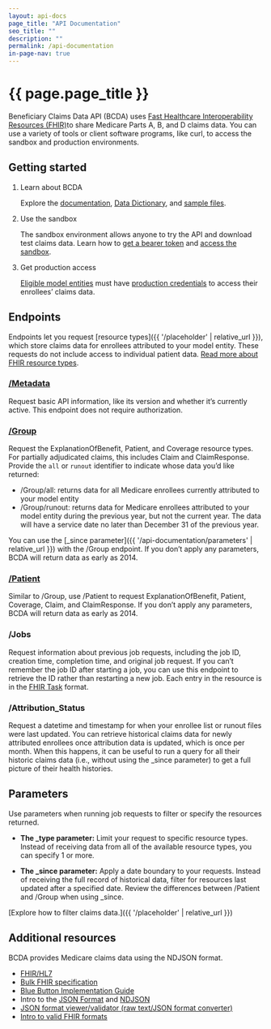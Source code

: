 ```yaml
---
layout: api-docs
page_title: "API Documentation"
seo_title: ""
description: ""
permalink: /api-documentation
in-page-nav: true
---
```


# {{ page.page_title }}

Beneficiary Claims Data API (BCDA) uses [Fast Healthcare Interoperability Resources (FHIR)](https://hl7.org/fhir/R4/overview.html)to share Medicare Parts A, B, and D claims data. You can use a variety of tools or client software programs, like curl, to access the sandbox and production environments.

## Getting started

<ol class="usa-process-list margin-top-1">
  <li class="usa-process-list__item">
    <p class="usa-process-list__heading">Learn about BCDA</p>
    <p>
      Explore the <a href="{{ '/api-documentation#endpoints' | relative_url }}">documentation</a>, <a href="{{ '/bcda-data#data-dictionary' | relative_url }}">Data Dictionary</a>, and <a href="{{ '/bcda-data#sample-files' | relative_url }}">sample files</a>.
    </p>
  </li>
  <li class="usa-process-list__item">
    <p class="usa-process-list__heading">Use the sandbox</p>
    <p>
      The sandbox environment allows anyone to try the API and download test claims data. Learn how to <a href="{{ '/get-a-bearer-token' | relative_url }}">get a bearer token</a> and <a href="{{ '/access-claims-data' | relative_url }}">access the sandbox</a>.  
    </p>
  </li>
  <li class="usa-process-list__item">
    <p class="usa-process-list__heading">Get production access</p>
    <p>
      <a href="{{ '/index#eligible-model-entities' | relative_url }}">Eligible model entities</a> must have <a href="{{ '/production-access' | relative_url }}">production credentials</a> to access their enrollees’ claims data. 
    </p>
  </li>
</ol>

## Endpoints

Endpoints let you request [resource types]({{ '/placeholder' | relative_url }}), which store claims data for enrollees attributed to your model entity. These requests do not include access to individual patient data. [Read more about FHIR resource types](https://placeholder.html).

### [/Metadata](https://hl7.org/fhir/R4/capabilitystatement.html)

Request basic API information, like its version and whether it’s currently active. This endpoint does not require authorization. 

### [/Group](https://build.fhir.org/ig/HL7/bulk-data/export.html#endpoint---group-of-patients)
Request the ExplanationOfBenefit, Patient, and Coverage resource types. For partially adjudicated claims, this includes Claim and ClaimResponse. Provide the `all` or `runout` identifier to indicate whose data you’d like returned: 

- /Group/all: returns data for all Medicare enrollees currently attributed to your model entity
- /Group/runout: returns data for Medicare enrollees attributed to your model entity during the previous year, but not the current year. The data will have a service date no later than December 31 of the previous year.

You can use the [_since parameter]({{ '/api-documentation/parameters' | relative_url }}) with the /Group endpoint. If you don’t apply any parameters, BCDA will return data as early as 2014.

### [/Patient](https://build.fhir.org/ig/HL7/bulk-data/export.html#endpoint---all-patients)

Similar to /Group, use /Patient to request ExplanationOfBenefit, Patient, Coverage, Claim, and ClaimResponse. If you don’t apply any parameters, BCDA will return data as early as 2014.

### /Jobs

Request information about previous job requests, including the job ID, creation time, completion time, and original job request. If you can’t remember the job ID after starting a job, you can use this endpoint to retrieve the ID rather than restarting a new job. Each entry in the resource is in the [FHIR Task](https://www.hl7.org/fhir/task.html) format.

### /Attribution_Status

Request a datetime and timestamp for when your enrollee list or runout files were last updated. You can retrieve historical claims data for newly attributed enrollees once attribution data is updated, which is once per month. When this happens, it can be useful to run a query for all their historic claims data (i.e., without using the _since parameter) to get a full picture of their health histories. 

## Parameters

Use parameters when running job requests to filter or specify the resources returned. 

- **The _type parameter:** Limit your request to specific resource types. Instead of receiving data from all of the available resource types, you can specify 1 or more. 

- **The _since parameter:** Apply a date boundary to your requests. Instead of receiving the full record of historical data, filter for resources last updated after a specified date. Review the differences between /Patient and /Group when using _since.

[Explore how to filter claims data.]({{ '/placeholder' | relative_url }})

## Additional resources

BCDA provides Medicare claims data using the NDJSON format.

- [FHIR/HL7](https://www.hl7.org/fhir/)
- [Bulk FHIR specification](http://build.fhir.org/ig/HL7/VhDir/bulk-data.html)
- [Blue Button Implementation Guide](https://bluebutton.cms.gov/assets/ig/index.html)
- Intro to the [JSON Format](https://www.json.org/json-en.html) and [NDJSON](https://github.com/ndjson/ndjson-spec/)
- [JSON format viewer/validator (raw text/JSON format converter)](https://jsonlint.com/)
- [Intro to valid FHIR formats](https://hl7.org/fhir/R4/validation.html)